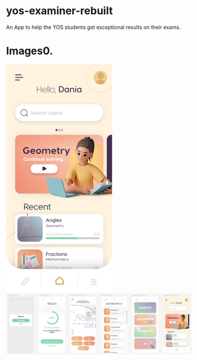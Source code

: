 # yos-examiner-rebuilt
An App to help the YOS students get exceptional results on their exams.

# Images0.

![Image](./images/0.png)
![Image](./images/1.PNG)
